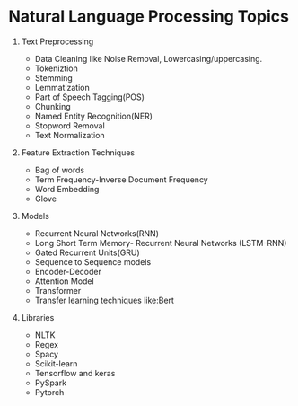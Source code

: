 
# Natural Language Processing Topics

1. Text Preprocessing
   * Data Cleaning like Noise Removal, Lowercasing/uppercasing.
   * Tokeniztion
   * Stemming
   * Lemmatization
   * Part of Speech Tagging(POS)
   * Chunking
   * Named Entity Recognition(NER)
   * Stopword Removal
   * Text Normalization
   
3. Feature Extraction Techniques
   * Bag of words
   * Term Frequency-Inverse Document Frequency
   * Word Embedding
   * Glove
   
2. Models
   * Recurrent Neural Networks(RNN)
   * Long Short Term Memory- Recurrent Neural Networks (LSTM-RNN)
   * Gated Recurrent Units(GRU)
   * Sequence to Sequence models
   * Encoder-Decoder
   * Attention Model
   * Transformer
   * Transfer learning techniques like:Bert
   
 3. Libraries
    * NLTK 
    * Regex
    * Spacy
    * Scikit-learn
    * Tensorflow and keras
    * PySpark
    * Pytorch
  
